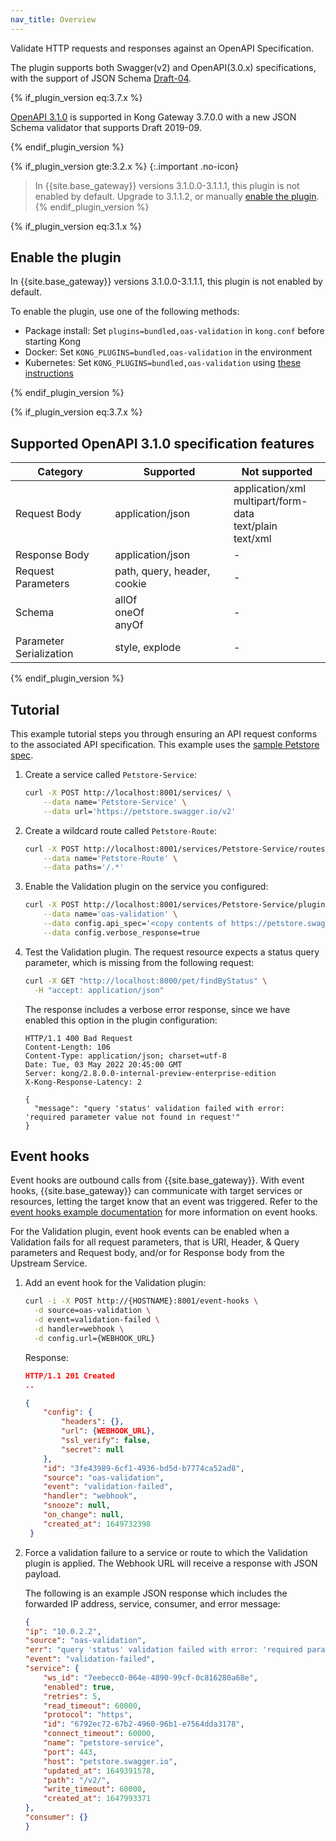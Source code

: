 ```yaml
---
nav_title: Overview
---
```


Validate HTTP requests and responses against an OpenAPI Specification.

The plugin supports both Swagger(v2) and OpenAPI(3.0.x) specifications, with the support of JSON Schema [Draft-04](https://json-schema.org/specification-links#draft-4). 

{% if_plugin_version eq:3.7.x %}

[OpenAPI 3.1.0](https://www.openapis.org/blog/2021/02/18/openapi-specification-3-1-released) is supported in Kong Gateway 3.7.0.0 with a new JSON Schema validator that supports Draft 2019-09.

{% endif_plugin_version %}

{% if_plugin_version gte:3.2.x %}
{:.important .no-icon}
> In {{site.base_gateway}} versions 3.1.0.0-3.1.1.1, this plugin is not enabled by default. Upgrade to 3.1.1.2, or manually [enable the plugin](/hub/kong-inc/oas-validation/3.1.x/#enable-the-plugin).
{% endif_plugin_version %}

{% if_plugin_version eq:3.1.x %}
## Enable the plugin

In {{site.base_gateway}} versions 3.1.0.0-3.1.1.1, this plugin is not enabled by default.

To enable the plugin, use one of the following methods:
  * Package install: Set `plugins=bundled,oas-validation` in `kong.conf` before starting Kong
  * Docker: Set `KONG_PLUGINS=bundled,oas-validation` in the environment
  * Kubernetes: Set `KONG_PLUGINS=bundled,oas-validation` using [these instructions](/kubernetes-ingress-controller/latest/guides/setting-up-custom-plugins/#modify-configuration)

{% endif_plugin_version %}

{% if_plugin_version eq:3.7.x %}

## Supported OpenAPI 3.1.0 specification features

| Category                        | Supported                      | Not supported                                                            |
|---------------------------------|--------------------------------|--------------------------------------------------------------------------|
| Request Body                    | application/json               | application/xml</br>multipart/form-data</br>text/plain</br>text/xml</br> |
| Response Body                   | application/json               | -                                                                        |
| Request Parameters              | path, query, header, cookie    | -                                                                        |
| Schema                          | allOf</br>oneOf</br>anyOf</br> | -                                                                        |
| Parameter Serialization         | style, explode                 | -                                                                        |

{% endif_plugin_version %}

## Tutorial

This example tutorial steps you through ensuring an API request conforms to the associated API specification. This example uses the [sample Petstore spec](https://petstore.swagger.io/).

1. Create a service called `Petstore-Service`:

    ```bash
    curl -X POST http://localhost:8001/services/ \
        --data name='Petstore-Service' \
        --data url='https://petstore.swagger.io/v2'
    ```

2. Create a wildcard route called `Petstore-Route`:

    ```bash
    curl -X POST http://localhost:8001/services/Petstore-Service/routes \
        --data name='Petstore-Route' \
        --data paths='/.*'
    ```

3. Enable the Validation plugin on the service you configured:

    ```bash
    curl -X POST http://localhost:8001/services/Petstore-Service/plugins \
        --data name='oas-validation' \
        --data config.api_spec='<copy contents of https://petstore.swagger.io/v2/swagger.json here>' \
        --data config.verbose_response=true
    ```

4. Test the Validation plugin. The request resource expects a status query parameter,
 which is missing from the following request:

    ```bash
    curl -X GET "http://localhost:8000/pet/findByStatus" \
      -H "accept: application/json"
    ```

    The response includes a verbose error response, since we have enabled this option in the plugin configuration:

    ```
    HTTP/1.1 400 Bad Request
    Content-Length: 106
    Content-Type: application/json; charset=utf-8
    Date: Tue, 03 May 2022 20:45:00 GMT
    Server: kong/2.8.0.0-internal-preview-enterprise-edition
    X-Kong-Response-Latency: 2

    {
      "message": "query 'status' validation failed with error: 'required parameter value not found in request'"
    }
    ```

## Event hooks

Event hooks are outbound calls from {{site.base_gateway}}. With event hooks, {{site.base_gateway}} can communicate with target services or resources, letting the target know that an event was triggered. Refer to the [event hooks example documentation](/gateway/latest/kong-enterprise/event-hooks/) for more information on event hooks.

For the Validation plugin, event hook events can be enabled when a Validation fails for all request parameters, that is URI, Header, & Query parameters and Request body, and/or for Response body from the Upstream Service.

1.  Add an event hook for the Validation plugin:

    ```sh
    curl -i -X POST http://{HOSTNAME}:8001/event-hooks \
      -d source=oas-validation \
      -d event=validation-failed \
      -d handler=webhook \
      -d config.url={WEBHOOK_URL}
    ```

    Response:
    ```json
    HTTP/1.1 201 Created
    ..

    {
        "config": {
            "headers": {},
            "url": {WEBHOOK_URL},
            "ssl_verify": false,
            "secret": null
        },
        "id": "3fe43989-6cf1-4936-bd5d-b7774ca52ad8",
        "source": "oas-validation",
        "event": "validation-failed",
        "handler": "webhook",
        "snooze": null,
        "on_change": null,
        "created_at": 1649732398
     }
    ```

2. Force a validation failure to a service or route to which the Validation plugin is applied. The Webhook URL will receive a response with JSON payload.

    The following is an example JSON response which includes the forwarded IP address, service, consumer, and error message:

    ```json
    {
    "ip": "10.0.2.2",
    "source": "oas-validation",
    "err": "query 'status' validation failed with error: 'required parameter value not found in request'",
    "event": "validation-failed",
    "service": {
        "ws_id": "7eebecc0-064e-4890-99cf-0c816280a68e",
        "enabled": true,
        "retries": 5,
        "read_timeout": 60000,
        "protocol": "https",
        "id": "6792ec72-67b2-4960-96b1-e7564dda3178",
        "connect_timeout": 60000,
        "name": "petstore-service",
        "port": 443,
        "host": "petstore.swagger.io",
        "updated_at": 1649391578,
        "path": "/v2/",
        "write_timeout": 60000,
        "created_at": 1647993371
    },
    "consumer": {}
    }
    ```
